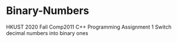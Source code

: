 # Binary-Numbers
HKUST 2020 Fall Comp2011 C++ Programming Assignment 1
Switch decimal numbers into binary ones
